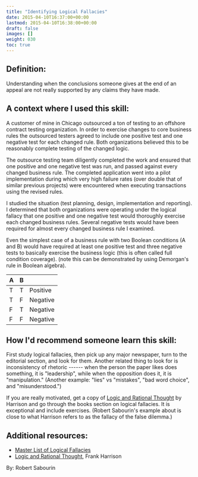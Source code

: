 ```yaml
---
title: "Identifying Logical Fallacies"
date: 2015-04-10T16:37:00+00:00
lastmod: 2015-04-10T16:38:00+00:00
draft: false
images: []
weight: 030
toc: true
---
```


## Definition:

Understanding when the conclusions someone gives at the end of an appeal are not really supported by any claims they have made.

## A context where I used this skill:

A customer of mine in Chicago outsourced a ton of testing to an offshore contract testing organization.
In order to exercise changes to core business rules the outsourced testers agreed to include one positive test and one negative test for each changed rule.
Both organizations believed this to be reasonably complete testing of the changed logic.

The outsource testing team diligently completed the work and ensured that one positive and one negative test was run, and passed against every changed business rule.
The completed application went into a pilot implementation during which very high failure rates (over double that of similar previous projects) were encountered when executing transactions using the revised rules.

I studied the situation (test planning, design, implementation and reporting).
I determined that both organizations were operating under the logical fallacy that one positive and one negative test would thoroughly exercise each changed business rules.
Several negative tests would have been required for almost every changed business rule I examined.

Even the simplest case of a business rule with two Boolean conditions (A and B) would have required at least one positive test and three negative tests to basically exercise the business logic (this is often called full condition coverage).
(note this can be demonstrated by using Demorgan's rule in Boolean algebra).

| A | B |          |
|---|---|----------|
| T | T | Positive |
| T | F | Negative |
| F | T | Negative |
| F | F | Negative |

## How I'd recommend someone learn this skill:

First study logical fallacies, then pick up any major newspaper, turn to the editorial section, and look for them.
Another related thing to look for is inconsistency of rhetoric ------ when the person the paper likes does something, it is "leadership", while when the opposition does it, it is "manipulation."
(Another example: "lies" vs "mistakes", "bad word choice", and "misunderstood.")

If you are really motivated, get a copy of [Logic and Rational Thought](http://www.amazon.com/Logic-Rational-Thought-Frank-Harrison/dp/0314668144) by Harrison and go through the books section on logical fallacies.
It is exceptional and include exercises.
(Robert Sabourin's example about is close to what Harrison refers to as the fallacy of the false dilemma.)

## Additional resources:

* [Master List of Logical Fallacies](http://utminers.utep.edu/omwilliamson/ENGL1311/fallacies.htm)
* [Logic and Rational Thought](http://www.amazon.com/Logic-Rational-Thought-Frank-Harrison/dp/0314668144), Frank Harrison


By: Robert Sabourin

